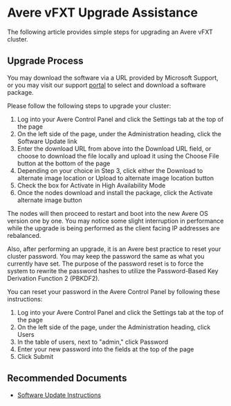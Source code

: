 <properties
    pageTitle="Avere vFXT Upgrade Assistance"
    description="Provide assistance with Avere vFXT upgrades."
    infoBubbleText="Avere vFXT Upgrade Assistance"
    authors="jbut"
    ms.author="jebutl"
    displayOrder="1"
    articleId="averevfxt-upgradeassist"
    diagnosticScenario=""
    selfHelpType="generic"
    supportTopicIds="32609697"
    resourceTags=""
    productPesIds="16506"
    cloudEnvironments="public"
/>

# Avere vFXT Upgrade Assistance

The following article provides simple steps for upgrading an Avere vFXT cluster.

## Upgrade Process

You may download the software via a URL provided by Microsoft Support, or you may visit our support [portal](https://averesystems.force.com/support/) to select and download a software package.

Please follow the following steps to upgrade your cluster:

1. Log into your Avere Control Panel and click the Settings tab at the top of the page
2. On the left side of the page, under the Administration heading, click the Software Update link
3. Enter the download URL from above into the Download URL field, or choose to download the file locally and upload it using the Choose File button at the bottom of the page
4. Depending on your choice in Step 3, click either the Download to alternate image location or Upload to alternate image location button
5. Check the box for Activate in High Availability Mode
6. Once the nodes download and install the package, click the Activate alternate image button

The nodes will then proceed to restart and boot into the new Avere OS version one by one.  You may notice some slight interruption in performance while the upgrade is being performed as the client facing IP addresses are rebalanced.

Also, after performing an upgrade, it is an Avere best practice to reset your cluster password.  You may keep the password the same as what you currently have set.  The purpose of the password reset is to force the system to rewrite the password hashes to utilize the Password-Based Key Derivation Function 2 (PBKDF2).

You can reset your password in the Avere Control Panel by following these instructions:

1. Log into your Avere Control Panel and click the Settings tab at the top of the page
2. On the left side of the page, under the Administration heading, click Users
3. In the table of users, next to "admin," click Password
4. Enter your new password into the fields at the top of the page
5. Click Submit

## **Recommended Documents**

* [Software Update Instructions](https://azure.github.io/Avere/legacy/ops_guide/4_7/html/gui_software_update.html)

